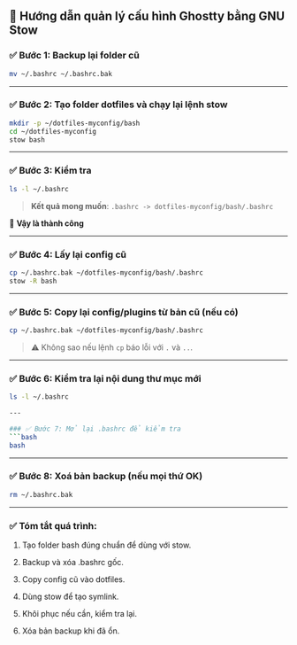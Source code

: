 ## 🔧 Hướng dẫn quản lý cấu hình Ghostty bằng GNU Stow

### ✅ Bước 1: Backup lại folder cũ
```bash
mv ~/.bashrc ~/.bashrc.bak
```

---

### ✅ Bước 2: Tạo folder dotfiles và chạy lại lệnh stow
```bash
mkdir -p ~/dotfiles-myconfig/bash
cd ~/dotfiles-myconfig
stow bash
```

---

### ✅ Bước 3: Kiểm tra
```bash
ls -l ~/.bashrc
```
> **Kết quả mong muốn**: `.bashrc -> dotfiles-myconfig/bash/.bashrc`

🎉 **Vậy là thành công**

---

### ✅ Bước 4: Lấy lại config cũ
```bash
cp ~/.bashrc.bak ~/dotfiles-myconfig/bash/.bashrc
stow -R bash
```

---

### ✅ Bước 5: Copy lại config/plugins từ bản cũ (nếu có)
```bash
cp ~/.bashrc.bak ~/dotfiles-myconfig/bash/.bashrc
```
> ⚠️ Không sao nếu lệnh `cp` báo lỗi với `.` và `..`.

---

### ✅ Bước 6: Kiểm tra lại nội dung thư mục mới
```bash
ls -l ~/.bashrc

---

### ✅ Bước 7: Mở lại .bashrc để kiểm tra
```bash
bash
```

---

### ✅ Bước 8: Xoá bản backup (nếu mọi thứ OK)
```bash
rm ~/.bashrc.bak
```

---

### ✅ Tóm tắt quá trình:
1. Tạo folder bash đúng chuẩn để dùng với stow.

2.  Backup và xóa .bashrc gốc.

3.  Copy config cũ vào dotfiles.

4.  Dùng stow để tạo symlink.

5.  Khôi phục nếu cần, kiểm tra lại.

6.  Xóa bản backup khi đã ổn.



